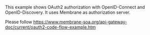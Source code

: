 This example shows OAuth2 authorization with OpenID-Connect and OpenID-Discovery. It uses Membrane as authorization server.

Please follow https://www.membrane-soa.org/api-gateway-doc/current/oauth2-code-flow-example.htm